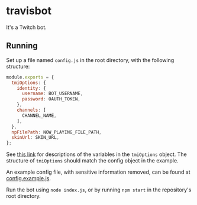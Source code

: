 # travisbot

It's a Twitch bot.

## Running

Set up a file named `config.js` in the root directory, with the following structure:

```javascript
module.exports = {
  tmiOptions: {
    identity: {
      username: BOT_USERNAME,
      password: OAUTH_TOKEN,
    },
    channels: [
      CHANNEL_NAME,
    ],
  },
  npFilePath: NOW_PLAYING_FILE_PATH,
  skinUrl: SKIN_URL,
};
```

See [this link](https://dev.twitch.tv/docs/irc/) for descriptions of the variables in the `tmiOptions` object.
The structure of `tmiOptions` should match the config object in the example.

An example config file, with sensitive information removed, can be found at [config.example.js](./config.example.js).

Run the bot using `node index.js`, or by running `npm start` in the repository's root directory.
